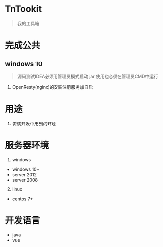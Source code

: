 # TnTookit
> 我的工具箱
# 完成公共
## windows 10
> 源码测试IDEA必须用管理员模式启动
> jar 使用也必须在管理员CMD中运行
1. OpenResty(nginx)的安装注册服务加自启

# 用途
1. 安装开发中用到的环境

# 服务器环境
1. windows 
- windows 10+
- server 2012
- server 2008
2. linux
- centos 7+

# 开发语言
- java
- vue